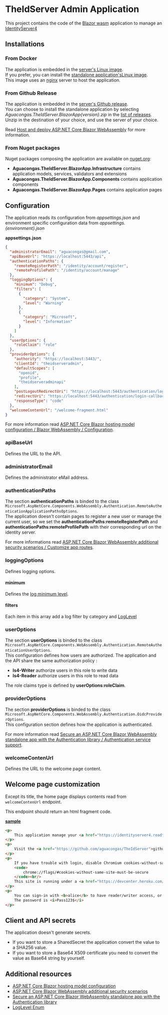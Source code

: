 # TheIdServer Admin Application

This project contains the code of the [Blazor wasm](https//blazor.net) application to manage an [IdentityServer4](https://identityserver4.readthedocs.io/en/latest/)

## Installations

### From Docker

The application is embedded in the [server's Linux image](../Aguacongas.TheIdServer/README.md#from-docker).  
If you prefer, you can install the [standalone application'sLinux image](https://hub.docker.com/r/aguacongas/aguacongastheidserverblazorapp).  
This image uses an [nginx](http://nginx.org/) server to host the application.

### From Github Release

The application is embedded in the [server's Github release](../Aguacongas.TheIdServer/README.md#from-github-release).  
You can choose to install the standalone application by selecting *Aguacongas.TheIdServer.BlazorApp{version}.zip* in the [list of releases](https://github.com/Aguafrommars/TheIdServer/releases).   
Unzip in the destination of your choice, and use the server of your choice.

Read [Host and deploy ASP.NET Core Blazor WebAssembly](https://docs.microsoft.com/en-us/aspnet/core/host-and-deploy/blazor/webassembly?view=aspnetcore-3.1) for more information.

### From Nuget packages

Nuget packages composing the application are available on [nuget.org](https://www.nuget.org/):

* **Aguacongas.TheIdServer.BlazorApp.Infrastructure** contains application models, services, validators and extensions
* **Aguacongas.TheIdServer.BlazorApp.Components** contains application components
* **Aguacongas.TheIdServer.BlazorApp.Pages** contains application pages

## Configuration

The application reads its configuration from *appsettings.json* and environment specific configuration data from *appsettings.{environment}.json*

**appsettings.json**

```json
{
  "administratorEmail": "aguacongas@gmail.com",
  "apiBaseUrl": "https://localhost:5443/api",
  "authenticationPaths": {
    "remoteRegisterPath": "/identity/account/register",
    "remoteProfilePath": "/identity/account/manage"
  },
  "loggingOptions": {
    "minimum": "Debug",
    "filters": [
      {       
        "category": "System",
        "level": "Warning"
      },
      {
        "category": "Microsoft",
        "level": "Information"
      }
    ]
  },
  "userOptions": {
    "roleClaim": "role"
  },
  "providerOptions": {
    "authority": "https://localhost:5443/",
    "clientId": "theidserveradmin",
    "defaultScopes": [
      "openid",
      "profile",
      "theidserveradminapi"
    ],
    "postLogoutRedirectUri": "https://localhost:5443/authentication/logout-callback",
    "redirectUri": "https://localhost:5443/authentication/login-callback",
    "responseType": "code"
  },
  "welcomeContenUrl": "/welcome-fragment.html"
}
```

For more information read [ASP.NET Core Blazor hosting model configuration / Blazor WebAssembly / Configuration](https://docs.microsoft.com/en-us/aspnet/core/blazor/hosting-model-configuration?view=aspnetcore-3.1#configuration).

### apiBaseUrl

Defines the URL to the API.

### administratorEmail

Defines the administrator eMail address.

### authenticationPaths

The section **authenticationPaths** is binded to the class `Microsoft.AspNetCore.Components.WebAssembly.Authentication.RemoteAuthenticationApplicationPathsOptions`.  
The application doesn't contain pages to register a new user or manage the current user, so we set the **authenticationPaths:remoteRegisterPath** and **authenticationPaths:remoteProfilePath** with their corresponding url on the identity server.

 For more informations read [ASP.NET Core Blazor WebAssembly additional security scenarios / Customize app routes](https://docs.microsoft.com/en-us/aspnet/core/security/blazor/webassembly/additional-scenarios?view=aspnetcore-3.1#customize-app-routes).

### loggingOptions

Defines logging options.

#### minimum

Defines the [log minimum level](https://docs.microsoft.com/en-us/dotnet/api/microsoft.extensions.logging.loglevel?view=dotnet-plat-ext-3.1).

#### filters

Each item in this array add a log filter by category and [LogLevel](https://docs.microsoft.com/en-us/dotnet/api/microsoft.extensions.logging.loglevel?view=dotnet-plat-ext-3.1)

### userOptions

The section **userOptions** is binded to the class `Microsoft.AspNetCore.Components.WebAssembly.Authentication.RemoteAuthenticationUserOptions`.  
This configuration defines how users are authorized. The application and the API share the same authorization policy : 

* **Is4-Writer** authorize users in this role to write data
* **Is4-Reader** authorize users in this role to read data

The role claims type is defined by **userOptions:roleClaim**.

### providerOptions

The section **providerOptions** is binded to the class `Microsoft.AspNetCore.Components.WebAssembly.Authentication.OidcProviderOptions`.  
This configuration section defines how the application is authenticated.  

For more information read [Secure an ASP.NET Core Blazor WebAssembly standalone app with the Authentication library / Authentication service support](https://docs.microsoft.com/en-us/aspnet/core/security/blazor/webassembly/standalone-with-authentication-library?view=aspnetcore-3.1#authentication-service-support).

### welcomeContenUrl

Defines the URL to the welcome page content.

## Welcome page customization

Except its title, the home page displays contents read from `welcomeContenUrl` endpoint.

This endpoint should return an html fragment code.

[**sample**](../Aguacongas.TheIdServer/wwwroot/welcome-fragment.html)

```html
<p>
    This application manage your <a href="https://identityserver4.readthedocs.io/en/latest/">IdentityServer4</a>.
</p>
<p>
    Visit the <a href="https://github.com/aguacongas/TheIdServer">github site</a> for doc, source code and issue tracking.
</p>
<p>
    If you have trouble with login, disable Chromium cookies-without-same-site-must-be-secure flag.<br />
    <code>
        chrome://flags/#cookies-without-same-site-must-be-secure
    </code><br/>
    This site is running under a <a href="https://devcenter.heroku.com/articles/dyno-types">free heroku dyno</a> without end-to-end https.
</p>
<p>
    You can sign-in with <b>alice</b> to have reader/writer access, or <b>bob</b> for a read only access.<br />
    The password is <i>Pass123$</i>
</p>
```

## Client and API secrets

The application doesn't generate secrets. 

* If you want to store a SharedSecret the application convert the value to a SHA256 value.
* If you want to store a Base64 X509 certificate you need to convert the value as Base64 string by yourself.

## Additional resources

* [ASP.NET Core Blazor hosting model configuration](https://docs.microsoft.com/en-us/aspnet/core/blazor/hosting-model-configuration?view=aspnetcore-3.1#configuration)
* [ASP.NET Core Blazor WebAssembly additional security scenarios](https://docs.microsoft.com/en-us/aspnet/core/security/blazor/webassembly/additional-scenarios?view=aspnetcore-3.1#customize-app-routes)
* [Secure an ASP.NET Core Blazor WebAssembly standalone app with the Authentication library](https://docs.microsoft.com/en-us/aspnet/core/security/blazor/webassembly/standalone-with-authentication-library?view=aspnetcore-3.1#authentication-service-support)
* [LogLevel Enum](https://docs.microsoft.com/en-us/dotnet/api/microsoft.extensions.logging.loglevel?view=dotnet-plat-ext-3.1)
